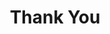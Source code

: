 ---
type: page
layout: thank-you
url: /thank-you
title: 'Thank You'
params:
page-status: 'inner-page'
Page_text: Thank you - we'll reach out to you soon.
Button_text: Return to the home page
---